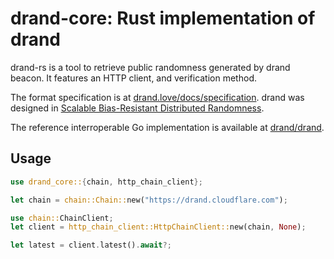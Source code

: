 # drand-core: Rust implementation of drand

drand-rs is a tool to retrieve public randomness generated by drand beacon. It features an HTTP client, and verification method.

The format specification is at [drand.love/docs/specification](https://drand.love/docs/specification/). drand was designed in [Scalable Bias-Resistant Distributed Randomness](https://eprint.iacr.org/2016/1067.pdf).

The reference interroperable Go implementation is available at [drand/drand](https://github.com/drand/drand).

## Usage

```rust
use drand_core::{chain, http_chain_client};

let chain = chain::Chain::new("https://drand.cloudflare.com");

use chain::ChainClient;
let client = http_chain_client::HttpChainClient::new(chain, None);

let latest = client.latest().await?;
```